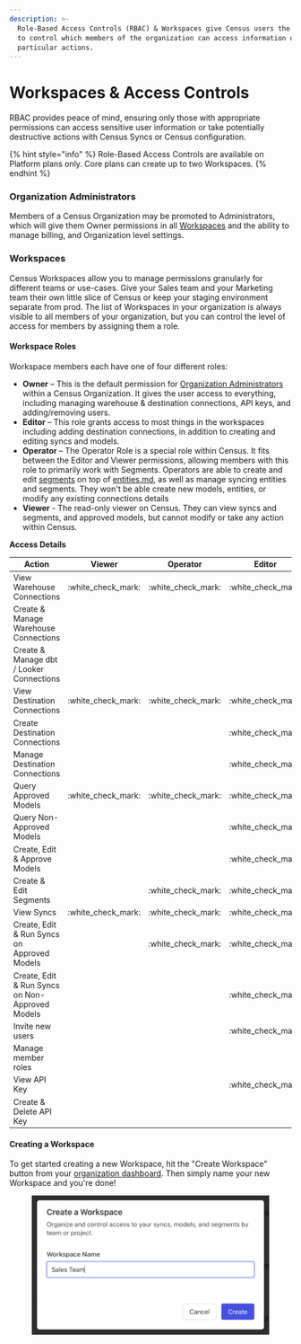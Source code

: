 ```yaml
---
description: >-
  Role-Based Access Controls (RBAC) & Workspaces give Census users the ability
  to control which members of the organization can access information or take
  particular actions.
---
```


# Workspaces & Access Controls

RBAC provides peace of mind, ensuring only those with appropriate permissions can access sensitive user information or take potentially destructive actions with Census Syncs or Census configuration.

{% hint style="info" %}
Role-Based Access Controls are available on Platform plans only. Core plans can create up to two Workspaces.
{% endhint %}

### Organization Administrators

Members of a Census Organization may be promoted to Administrators, which will give them Owner permissions in all [Workspaces](workspaces-and-access-controls.md#workspaces) and the ability to manage billing, and Organization level settings.

### Workspaces

Census Workspaces allow you to manage permissions granularly for different teams or use-cases. Give your Sales team and your Marketing team their own little slice of Census or keep your staging environment separate from prod. The list of Workspaces in your organization is always visible to all members of your organization, but you can control the level of access for members by assigning them a role.

#### Workspace Roles

Workspace members each have one of four different roles:

* **Owner** – This is the default permission for [Organization Administrators](workspaces-and-access-controls.md#account-administrators) within a Census Organization. It gives the user access to everything, including managing warehouse & destination connections, API keys, and adding/removing users.
* **Editor** – This role grants access to most things in the workspaces including adding destination connections, in addition to creating and editing syncs and models.
* **Operator** – The Operator Role is a special role within Census. It fits between the Editor and Viewer permissions, allowing members with this role to primarily work with Segments. Operators are able to create and edit [segments](../segments/ "mention") on top of [entities.md](../data-models-and-entities/entities.md "mention"), as well as manage syncing entities and segments. They won't be able create new models, entities, or modify any existing connections details
* **Viewer** - The read-only viewer on Census. They can view syncs and segments, and approved models, but cannot modify or take any action within Census.

**Access Details**

| Action                                          | Viewer               | Operator             | Editor               | Owner                |
| ----------------------------------------------- | -------------------- | -------------------- | -------------------- | -------------------- |
| View Warehouse Connections                      | :white\_check\_mark: | :white\_check\_mark: | :white\_check\_mark: | :white\_check\_mark: |
| Create & Manage Warehouse Connections           |                      |                      |                      | :white\_check\_mark: |
| Create & Manage dbt / Looker Connections        |                      |                      |                      | :white\_check\_mark: |
| View Destination Connections                    | :white\_check\_mark: | :white\_check\_mark: | :white\_check\_mark: | :white\_check\_mark: |
| Create Destination Connections                  |                      |                      | :white\_check\_mark: | :white\_check\_mark: |
| Manage Destination Connections                  |                      |                      | :white\_check\_mark: | :white\_check\_mark: |
| Query Approved Models                           | :white\_check\_mark: | :white\_check\_mark: | :white\_check\_mark: | :white\_check\_mark: |
| Query Non-Approved Models                       |                      |                      | :white\_check\_mark: | :white\_check\_mark: |
| Create, Edit & Approve Models                   |                      |                      | :white\_check\_mark: | :white\_check\_mark: |
| Create & Edit Segments                          |                      | :white\_check\_mark: | :white\_check\_mark: | :white\_check\_mark: |
| View Syncs                                      | :white\_check\_mark: | :white\_check\_mark: | :white\_check\_mark: | :white\_check\_mark: |
| Create, Edit & Run Syncs on Approved Models     |                      | :white\_check\_mark: | :white\_check\_mark: | :white\_check\_mark: |
| Create, Edit & Run Syncs on Non-Approved Models |                      |                      | :white\_check\_mark: | :white\_check\_mark: |
| Invite new users                                |                      |                      | :white\_check\_mark: | :white\_check\_mark: |
| Manage member roles                             |                      |                      |                      | :white\_check\_mark: |
| View API Key                                    |                      |                      | :white\_check\_mark: | :white\_check\_mark: |
| Create & Delete API Key                         |                      |                      |                      | :white\_check\_mark: |

#### Creating a Workspace

To get started creating a new Workspace, hit the "Create Workspace" button from your [organization dashboard](https://app.getcensus.com/home). Then simply name your new Workspace and you're done!

<figure><img src="../../.gitbook/assets/Screen Shot 2022-11-22 at 12.12.58 PM.png" alt=""><figcaption></figcaption></figure>
